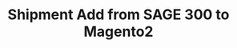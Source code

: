 ﻿---
title: "Shipment Add from SAGE 300 to Magento2"
toc: true
tag: developers
category: "Integration"
menus: 
    sagemagentointegration:
        title: "Shipment Add from SAGE 300 to Magento2"
        icon: fa fa-wpexplorer
        identifier: sage300magentoshipment
---
